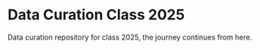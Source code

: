# Data Curation Class 2025

Data curation repository for class 2025, the journey continues from here.

